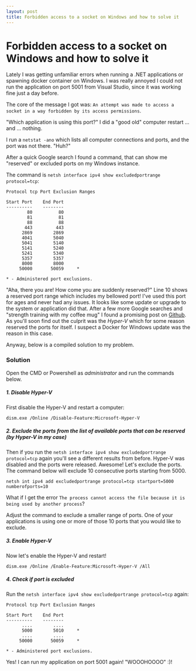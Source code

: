 ```yaml
---
layout: post
title: Forbidden access to a socket on Windows and how to solve it
---
```


# Forbidden access to a socket on Windows and how to solve it

Lately I was getting unfamiliar errors when running a .NET applications or spawning docker container on Windows. I was really annoyed I could not run the application on port 5001 from Visual Studio, since it was working fine just a day before.

The core of the message I got was: `An attempt was made to access a socket in a way forbidden by its access permissions`.

"Which application is using this port?" I did a "good old" computer restart ... and ... nothing.

I run a `netstat -ano` which lists all computer connections and ports, and the port was not there. "Huh?"

After a quick Google search I found a command, that can show me "reserved" or excluded ports on my Windows instance.

The command is `netsh interface ipv4 show excludedportrange protocol=tcp`:

```
Protocol tcp Port Exclusion Ranges

Start Port    End Port
----------    --------
        80          80
        81          81
        88          88
       443         443
      2869        2869
      4041        5040     
      5041        5140
      5141        5240
      5241        5340
      5357        5357
      8000        8000
     50000       50059     *

* - Administered port exclusions.
```

"Aha, there you are! How come you are suddenly reserved?" Line 10 shows a reserved port range which includes my bellowed port! I've used this port for ages and never had any issues. It looks like some update or upgrade to the system or application did that. After a few more Google searches and "strength training with my coffee mug" I found a promising post on [Github](https://github.com/docker/for-win/issues/3171). As you'll soon find out the culprit was the *Hyper-V* which for some reason reserved the ports for itself. I suspect a Docker for Windows update was the reason in this case.

Anyway, below is a compiled solution to my problem.

### Solution

Open the CMD or Powershell as *administrator* and run the commands below.

##### 1. Disable Hyper-V

First disable the Hyper-V and restart a computer:

`dism.exe /Online /Disable-Feature:Microsoft-Hyper-V`

##### 2. Exclude the ports from the list of available ports that can be reserved (by Hyper-V in my case)

Then if you run the `netsh interface ipv4 show excludedportrange protocol=tcp` again you'll see a different results from before. Hyper-V was disabled and the ports were released. Awesome! Let's exclude the ports. The command below will exclude 10 consecutive ports starting from 5000.

`netsh int ipv4 add excludedportrange protocol=tcp startport=5000 numberofports=10`

What if I get the error `The process cannot access the file because it is being used by another process`?

Adjust the command to exclude a smaller range of ports. One of your applications is using one or more of those 10 ports that you would like to exclude.

##### 3. Enable Hyper-V

Now let's enable the Hyper-V and restart!

`dism.exe /Online /Enable-Feature:Microsoft-Hyper-V /All`

##### 4. Check if port is excluded

Run the `netsh interface ipv4 show excludedportrange protocol=tcp` again:

```
Protocol tcp Port Exclusion Ranges

Start Port    End Port
----------    --------
	  ....   	  ....    
      5000        5010	   *
	  ....   	  ....  
     50000       50059     *

* - Administered port exclusions.
```

Yes! I can run my application on port 5001 again! "WOOOHOOOO" :)!
